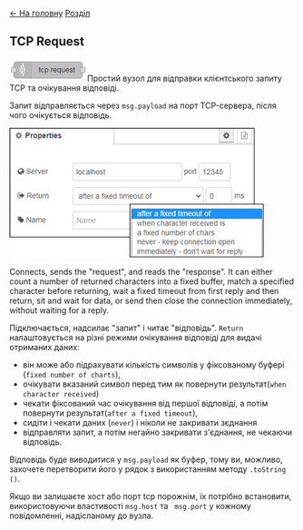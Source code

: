[<- На головну](../)  [Розділ](README.md)

## TCP Request

![](media/tcp-request.png)Простий вузол для відправки клієнтського запиту TCP та очікування відповіді.

 Запит відправляється через  `msg.payload` на порт TCP-сервера, після чого очікується відповідь.

![](media/tcprequest_cfg.png)

Connects, sends the "request", and reads the "response". It can either count a number of returned characters into a fixed buffer, match a specified character before returning, wait a fixed timeout from first reply and then return, sit and wait for data, or send then close the connection immediately, without waiting for a reply.

Підключається, надсилає "запит" і читає "відповідь". `Return` налаштовується на різні режими очікування відповіді для видачі отриманих даних:

- він може або підрахувати кількість символів у фіксованому буфері (`fixed number of charts`), 
- очікувати вказаний символ перед тим як повернути результат(`when character received`)
- чекати фіксований час очікування від першої відповіді, а потім повернути результат(`after a fixed timeout`),
- сидіти і чекати даних (`never`) і ніколи не закривати зєднання  
- відправляти запит, а потім негайно закривати з'єднання, не чекаючи відповідь.

Відповідь буде виводитися у  `msg.payload` як буфер, тому ви, можливо, захочете перетворити його у рядок з використанням методу `.toString ()`.

Якщо ви залишаєте хост або порт tcp порожнім, їх потрібно встановити, використовуючи властивості `msg.host` та ` msg.port` у кожному повідомленні, надісланому до вузла.

